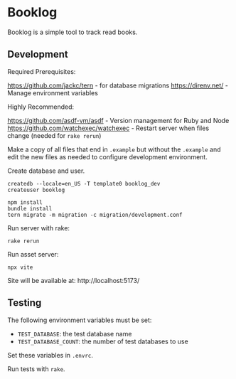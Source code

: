 # Booklog

Booklog is a simple tool to track read books.

## Development

Required Prerequisites:

https://github.com/jackc/tern - for database migrations
https://direnv.net/ - Manage environment variables

Highly Recommended:

https://github.com/asdf-vm/asdf - Version management for Ruby and Node
https://github.com/watchexec/watchexec - Restart server when files change (needed for `rake rerun`)

Make a copy of all files that end in `.example` but without the `.example` and edit the new files as needed to configure development environment.

Create database and user.

```
createdb --locale=en_US -T template0 booklog_dev
createuser booklog
```


```
npm install
bundle install
tern migrate -m migration -c migration/development.conf
```

Run server with rake:

```
rake rerun
```

Run asset server:

```
npx vite
```

Site will be available at: http://localhost:5173/

## Testing

The following environment variables must be set:

* `TEST_DATABASE`: the test database name
* `TEST_DATABASE_COUNT`: the number of test databases to use

Set these variables in `.envrc`.

Run tests with `rake`.
